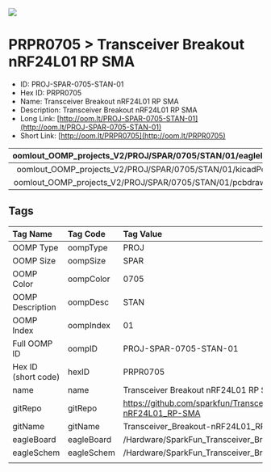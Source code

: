 


  
![][im]
# PRPR0705 > Transceiver Breakout nRF24L01 RP SMA

- ID: PROJ-SPAR-0705-STAN-01
- Hex ID: PRPR0705
- Name: Transceiver Breakout nRF24L01 RP SMA
- Description: Transceiver Breakout nRF24L01 RP SMA
- Long Link: [http://oom.lt/PROJ-SPAR-0705-STAN-01](http://oom.lt/PROJ-SPAR-0705-STAN-01)
- Short Link: [http://oom.lt/PRPR0705](http://oom.lt/PRPR0705)
  

|oomlout_OOMP_projects_V2/PROJ/SPAR/0705/STAN/01/eagleImage.png|oomlout_OOMP_projects_V2/PROJ/SPAR/0705/STAN/01/eagleSchemImage.png|oomlout_OOMP_projects_V2/PROJ/SPAR/0705/STAN/01/kicadPcb3dFront.png|oomlout_OOMP_projects_V2/PROJ/SPAR/0705/STAN/01/kicadPcb3dBack.png|
| :---: | :---: | :---: | :---: |
|oomlout_OOMP_projects_V2/PROJ/SPAR/0705/STAN/01/kicadPcb3d.png|oomlout_OOMP_projects_V2/PROJ/SPAR/0705/STAN/01/bomBack.png|oomlout_OOMP_projects_V2/PROJ/SPAR/0705/STAN/01/bomFront.png|oomlout_OOMP_projects_V2/PROJ/SPAR/0705/STAN/01/pcbdraw.svg|
|oomlout_OOMP_projects_V2/PROJ/SPAR/0705/STAN/01/pcbdrawBack.svg||||

## Tags
  

|Tag Name|Tag Code|Tag Value|
| :--- | :--- | :--- |
|OOMP Type|oompType|PROJ|
|OOMP Size|oompSize|SPAR|
|OOMP Color|oompColor|0705|
|OOMP Description|oompDesc|STAN|
|OOMP Index|oompIndex|01|
|Full OOMP ID|oompID|PROJ-SPAR-0705-STAN-01|
|Hex ID (short code)|hexID|PRPR0705|
|name|name|Transceiver Breakout nRF24L01 RP SMA|
|gitRepo|gitRepo|https://github.com/sparkfun/Transceiver_Breakout-nRF24L01_RP-SMA|
|gitName|gitName|Transceiver_Breakout-nRF24L01_RP-SMA|
|eagleBoard|eagleBoard|/Hardware/SparkFun_Transceiver_Breakout_RPSMA.brd|
|eagleSchem|eagleSchem|/Hardware/SparkFun_Transceiver_Breakout_RPSMA.sch|
||||



[im]: PROJ/SPAR/0705/STAN/01/kicadPcb3d_450.png
